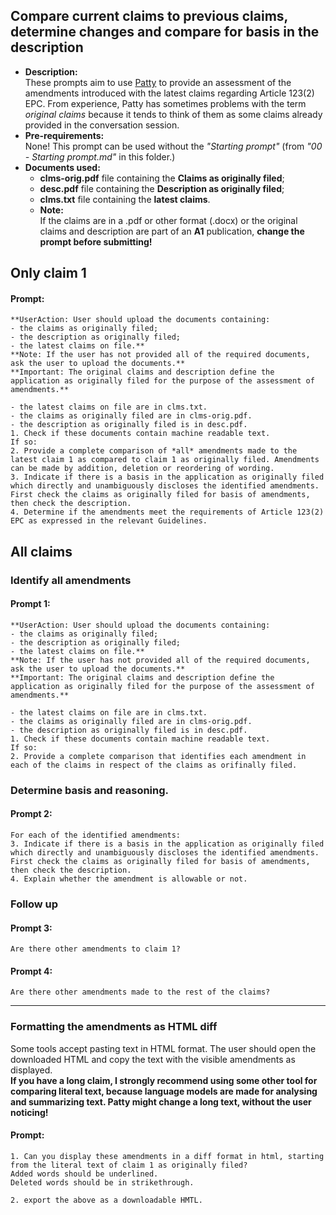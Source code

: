 ## Compare current claims to previous claims, determine changes and compare for basis in the description
- **Description:**  
These prompts aim to use [Patty](https://chatgpt.com/g/g-67eba45560b08191a2dc76c46d82b4d3-patty) to provide an assessment of the amendments introduced with the latest claims regarding Article 123(2) EPC.
From experience, Patty has sometimes problems with the term *original claims* because it tends to think of them as some claims already provided in the conversation session.
- **Pre-requirements:**  
None!
This prompt can be used without the *"Starting prompt"* (from *"00 - Starting prompt.md"* in this folder.)
- **Documents used:**  
  - **clms-orig.pdf** file containing the **Claims as originally filed**;  
  - **desc.pdf** file containing the **Description as originally filed**;  
  - **clms.txt** file containing the **latest claims**.
  - **Note:**  
    If the claims are in a .pdf or other format (.docx) or the original claims and description are part of an **A1** publication, **change the prompt before submitting!**

## Only claim 1  
#### Prompt:
    **UserAction: User should upload the documents containing:  
    - the claims as originally filed;  
    - the description as originally filed;  
    - the latest claims on file.**  
    **Note: If the user has not provided all of the required documents, ask the user to upload the documents.**
    **Important: The original claims and description define the application as originally filed for the purpose of the assessment of amendments.**

    - the latest claims on file are in clms.txt.  
    - the claims as originally filed are in clms-orig.pdf.  
    - the description as originally filed is in desc.pdf.  
    1. Check if these documents contain machine readable text. 
    If so:  
    2. Provide a complete comparison of *all* amendments made to the latest claim 1 as compared to claim 1 as originally filed. Amendments can be made by addition, deletion or reordering of wording. 
    3. Indicate if there is a basis in the application as originally filed which directly and unambiguously discloses the identified amendments. First check the claims as originally filed for basis of amendments, then check the description.
    4. Determine if the amendments meet the requirements of Article 123(2) EPC as expressed in the relevant Guidelines.
    
## All claims   
### Identify all amendments   
#### Prompt 1:  
    **UserAction: User should upload the documents containing:  
    - the claims as originally filed;  
    - the description as originally filed;  
    - the latest claims on file.**  
    **Note: If the user has not provided all of the required documents, ask the user to upload the documents.**
    **Important: The original claims and description define the application as originally filed for the purpose of the assessment of amendments.**

    - the latest claims on file are in clms.txt.  
    - the claims as originally filed are in clms-orig.pdf.  
    - the description as originally filed is in desc.pdf.  
    1. Check if these documents contain machine readable text. 
    If so:  
    2. Provide a complete comparison that identifies each amendment in each of the claims in respect of the claims as orifinally filed.
    
### Determine basis and reasoning.   
#### Prompt 2:  
    For each of the identified amendments:
    3. Indicate if there is a basis in the application as originally filed which directly and unambiguously discloses the identified amendments. First check the claims as originally filed for basis of amendments, then check the description.
    4. Explain whether the amendment is allowable or not.
     
  ### Follow up

#### Prompt 3:
    Are there other amendments to claim 1?
    
#### Prompt 4:  
    Are there other amendments made to the rest of the claims?
  
--------------------------------------------

### Formatting the amendments as HTML diff   
Some tools accept pasting text in HTML format.
The user should open the downloaded HTML and copy the text with the visible amendments as displayed.  
**If you have a long claim, I strongly recommend using some other tool for comparing literal text, because language models are made for analysing and summarizing text. Patty might change a long text, without the user noticing!**

#### Prompt:   
    1. Can you display these amendments in a diff format in html, starting from the literal text of claim 1 as originally filed?   
    Added words should be underlined. 
    Deleted words should be in strikethrough.
    
    2. export the above as a downloadable HMTL.












